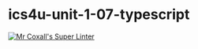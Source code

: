 # ics4u-unit-1-07-typescript
[![Mr Coxall's Super Linter](https://github.com/sydneykuhn/ics4u-unit-1-07-typescript/workflows/Mr%20Coxall's%20Super%20Linter/badge.svg)](https://github.com/sydneykuhn/ics4u-unit-1-07-typescript/actions/)
